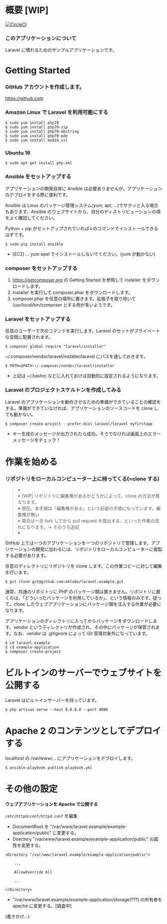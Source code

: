 # 概要 [WIP]

[![CircleCI](https://circleci.com/gh/aklabo/laravel.example/tree/master.svg?style=svg)](https://circleci.com/gh/aklabo/laravel.example/tree/master)

### このアプリケーションについて

Laravel に慣れるためのサンプルアプリケーションです。

# Getting Started

### GitHub アカウントを作成します。

https://github.com

### Amazon Linux で Laravel を利用可能にする

```
$ sudo yum install php70
$ sudo yum install php70-zip
$ sudo yum install php70-mbstring
$ sudo yum install php70-pdo
$ sudo yum install mod24_ssl
```

### Ubuntu 16

```
$ sudo apt-get install php-xml
```

### Ansible をセットアップする

アプリケーションの開発自体に Ansible は必要ありませんが、アプリケーションのデプロイをする際に便利です。

Ansible は Linux のパッケージ管理システム(yum, apt, ...)でサクッと入る場合もあります。Ansible のウェブサイトから、自分のディストリビューションの項をよく確認してください。

Python + pip がセットアップされていれば↓のコマンドでインストールできるはずです。

```
$ sudo pip install ansible
```


- [EC2] ... yum epel でインストールしないでください。(yum が動かない)

### composer をセットアップする

1. https://getcomposer.org の Getting Started を参照して insteller をダウンロードします。
2. installer を実行して composer.phar をダウンロードします。
3. composer.phar を任意の場所に置きます。拡張子を取り除いて /usr/local/bin/composer とする例が多いようです。

### Laravel をセットアップする

任意のユーザーで次のコマンドを実行します。Laravel のセットがプライベートな空間に配置されます。

```
$ composer global require "laravel/installer"
```

~/.composer/vendor/laravel/installer/laravel にパスを通しておきます。

```
$ PATH=$PATH:~/.composer/vendor/laravel/installer
```

- 上記は ~/.bashrc などに入れておけば自動的に設定されるようになります。

### Laravel のプロジェクトスケルトンを作成してみる

Laravel のアプリケーションを動作させるための準備ができていることの確認をする。準備ができていなければ、アプリケーションのソースコードを clone しても動かない。

```
$ composer create-project --prefer-dist laravel/laravel myfirstapp
```

- キー生成のメッセージが出力されたら成功。そうでなければ画面上のエラーメッセージをチェック！

# 作業を始める

### リポジトリをローカルコンピューター上に持ってくる(=clone する)


> ※    
> ※ [WIP] リポジトリに編集権があるかどうかによって、clone の方法が異なります。       
> ※ 現在、本手順は「編集権がある」という前提の手順になっています。編集権が無い        
> ※ 場合は一旦 fork してから pull request を提出する、といった作業の流れになります。→ そのうち追記           
> ※        

GitHub 上では一つのアプリケーションを一つのリポジトリで管理します。アプリケーションの開発に加わるには、リポジトリをローカルコンピューターに複製する必要があります。

任意のディレクトリにリポジトリを clone します。この作業コピーに対して編集を行います。

```
$ git clone git@github.com:aklabo/laravel.example.git
```

通常、共通のリポジトリに PHP のパッケージ類は置きません。リポジトリに置くのは、「どういったパッケージを利用しているか」、という情報のみです。従って、clone したウェブアプリケーションにパッケージ類を注入する作業が必要になります。

アプリケーションのディレクトリに入ってからパッケージをダウンロードします。vendor というディレクトリが作成され、その中にパッケージが保管されます。なお、vendor は .gitignore によって Git 管理対象外になっています。

```
$ cd laravel.example
$ cd example-application
$ composer create-project
```


# ビルトインのサーバーでウェブサイトを公開する

Laravel はビルトインサーバーを持っています。

```
$ php artisan serve --host 0.0.0.0 --port 8080
```

# Apache 2 のコンテンツとしてデプロイする

localhost の /var/www/... にアプリケーションをデプロイします。

```
$ ansible-playbook publish-playbook.yml
```

# その他の設定

#### ウェブアプリケーションを Apache で公開する

`/etc/httpd/conf/httpd.conf` を編集

- DocumentRoot を "/var/www/laravel.example/example-application/public" に変更する。
- Directory "/var/www/laravel.example/example-application/public" の属性を変更する。

```
<Directory "/var/www/laravel.example/example-application/public">

	...

	AllowOverride All

	...

</Directory>
```

- "/var/www/laravel.example/example-application/storage(???) の所有者を apache に変更する。[調査中]

(書きかけ...)



